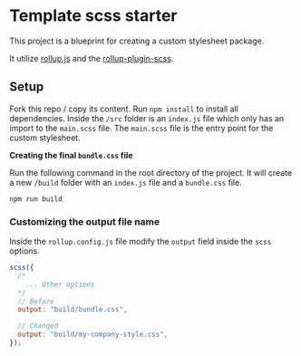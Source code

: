 # Template scss starter

This project is a blueprint for creating a custom stylesheet package.

It utilize [rollup.js](https://rollupjs.org/guide/en/) and the [rollup-plugin-scss](https://github.com/thgh/rollup-plugin-scss).

## Setup

Fork this repo / copy its content. Run `npm install` to install all dependencies. Inside the `/src` folder is an `index.js` file which only has an import to the `main.scss` file. The `main.scss` file is the entry point for the custom stylesheet.

**Creating the final `bundle.css` file**

Run the following command in the root directory of the project. It will create a new `/build` folder with an `index.js` file and a `bundle.css` file.

```shell
npm run build
```

### Customizing the output file name

Inside the `rollup.config.js` file modify the `output` field inside the `scss` options.

```js
scss({
  /*
    ... Other options
  */
  // Before
  output: "build/bundle.css",

  // Changed
  output: "build/my-company-style.css",
});
```
